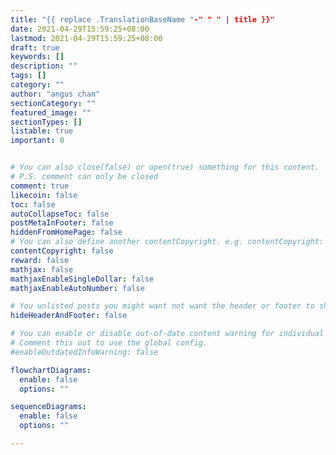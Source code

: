 ```yaml
---
title: "{{ replace .TranslationBaseName "-" " " | title }}"
date: 2021-04-29T15:59:25+08:00
lastmod: 2021-04-29T15:59:25+08:00
draft: true
keywords: []
description: ""
tags: []
category: ""
author: "angus chan"
sectionCategory: ""
featured_image: ""
sectionTypes: []
listable: true
important: 0


# You can also close(false) or open(true) something for this content.
# P.S. comment can only be closed
comment: true
likecoin: false
toc: false
autoCollapseToc: false
postMetaInFooter: false
hiddenFromHomePage: false
# You can also define another contentCopyright. e.g. contentCopyright: "This is another copyright."
contentCopyright: false
reward: false
mathjax: false
mathjaxEnableSingleDollar: false
mathjaxEnableAutoNumber: false

# You unlisted posts you might want not want the header or footer to show
hideHeaderAndFooter: false

# You can enable or disable out-of-date content warning for individual post.
# Comment this out to use the global config.
#enableOutdatedInfoWarning: false

flowchartDiagrams:
  enable: false
  options: ""

sequenceDiagrams: 
  enable: false
  options: ""

---
```


<!--more-->
